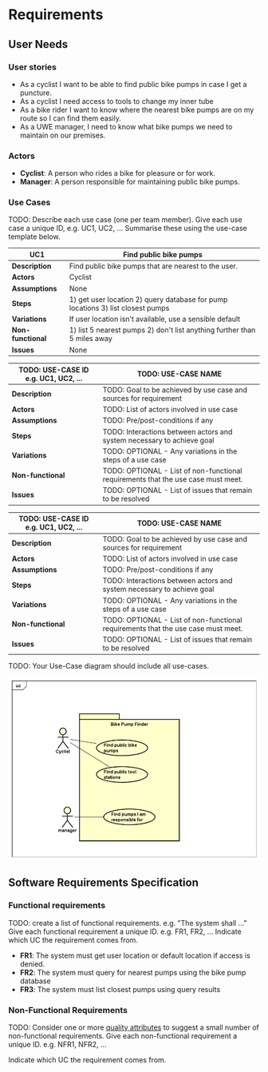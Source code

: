 # Requirements

## User Needs

### User stories
* As a cyclist I want to be able to find public bike pumps in case I get a puncture.
* As a cyclist I need access to tools to change my inner tube
* As a bike rider I want to know where the nearest bike pumps are on my route so I can find them easily.
* As a UWE manager, I need to know what bike pumps we need to maintain on our premises.


### Actors
* **Cyclist**: A person who rides a bike for pleasure or for work.
* **Manager**: A person responsible for maintaining public bike pumps.

### Use Cases
TODO: Describe each use case (one per team member).
    Give each use case a unique ID, e.g. UC1, UC2, ...
    Summarise these using the use-case template below.

| UC1 | Find public bike pumps | 
| -------------------------------------- | ------------------- |
| **Description** | Find public bike pumps that are nearest to the user. |
| **Actors** | Cyclist |
| **Assumptions** | None |
| **Steps** | 1) get user location 2) query database for pump locations 3) list closest pumps |
| **Variations** | If user location isn't available, use a sensible default |
| **Non-functional** | 1) list 5 nearest pumps 2) don't list anything further than 5 miles away |
| **Issues** | None |



| TODO: USE-CASE ID e.g. UC1, UC2, ... | TODO: USE-CASE NAME | 
| -------------------------------------- | ------------------- |
| **Description** | TODO: Goal to be achieved by use case and sources for requirement |
| **Actors** | TODO: List of actors involved in use case |
| **Assumptions** | TODO: Pre/post-conditions if any</td></tr>
| **Steps** | TODO: Interactions between actors and system necessary to achieve goal |
| **Variations** | TODO: OPTIONAL - Any variations in the steps of a use case |
| **Non-functional** | TODO: OPTIONAL - List of non-functional requirements that the use case must meet. |
| **Issues** | TODO: OPTIONAL - List of issues that remain to be resolved |


| TODO: USE-CASE ID e.g. UC1, UC2, ... | TODO: USE-CASE NAME | 
| -------------------------------------- | ------------------- |
| **Description** | TODO: Goal to be achieved by use case and sources for requirement |
| **Actors** | TODO: List of actors involved in use case |
| **Assumptions** | TODO: Pre/post-conditions if any</td></tr>
| **Steps** | TODO: Interactions between actors and system necessary to achieve goal |
| **Variations** | TODO: OPTIONAL - Any variations in the steps of a use case |
| **Non-functional** | TODO: OPTIONAL - List of non-functional requirements that the use case must meet. |
| **Issues** | TODO: OPTIONAL - List of issues that remain to be resolved |

TODO: Your Use-Case diagram should include all use-cases.

![Insert your Use-Case Diagram Here](images/UseCaseDiagram.png)

## Software Requirements Specification
### Functional requirements
TODO: create a list of functional requirements. 
    e.g. "The system shall ..."
    Give each functional requirement a unique ID. e.g. FR1, FR2, ...
    Indicate which UC the requirement comes from.

<action><result><object>

* **FR1**: The system must get user location or default location if access is denied.
* **FR2**: The system must query for nearest pumps using the bike pump database
* **FR3**: The system must list closest pumps using query results


### Non-Functional Requirements
TODO: Consider one or more [quality attributes](https://en.wikipedia.org/wiki/ISO/IEC_9126) to suggest a small number of non-functional requirements.
Give each non-functional requirement a unique ID. e.g. NFR1, NFR2, ...

Indicate which UC the requirement comes from.
